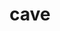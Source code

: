 ---
category: 4-letters
denotation: null
name: cave
reference_link: https://www.etymonline.com/word/cave
root_language: null
root_name: null
title: cave
type: free
word_sums:
- respelling: cave
  sum: 'Cave + '
---